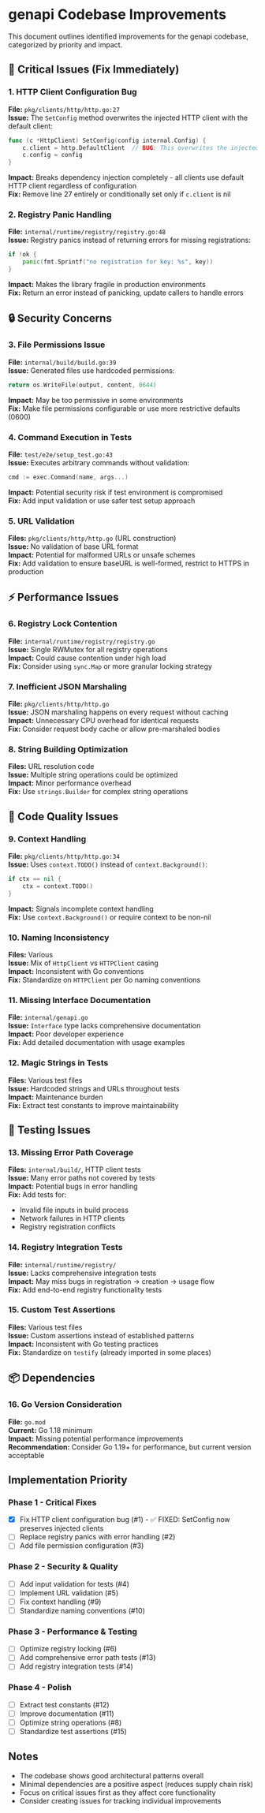 # genapi Codebase Improvements

This document outlines identified improvements for the genapi codebase, categorized by priority and impact.

## 🚨 Critical Issues (Fix Immediately)

### 1. HTTP Client Configuration Bug
**File:** `pkg/clients/http/http.go:27`  
**Issue:** The `SetConfig` method overwrites the injected HTTP client with the default client:
```go
func (c *HttpClient) SetConfig(config internal.Config) {
	c.client = http.DefaultClient  // BUG: This overwrites the injected client
	c.config = config
}
```
**Impact:** Breaks dependency injection completely - all clients use default HTTP client regardless of configuration  
**Fix:** Remove line 27 entirely or conditionally set only if `c.client` is nil

### 2. Registry Panic Handling
**File:** `internal/runtime/registry/registry.go:48`  
**Issue:** Registry panics instead of returning errors for missing registrations:
```go
if !ok {
    panic(fmt.Sprintf("no registration for key: %s", key))
}
```
**Impact:** Makes the library fragile in production environments  
**Fix:** Return an error instead of panicking, update callers to handle errors

## 🔒 Security Concerns

### 3. File Permissions Issue
**File:** `internal/build/build.go:39`  
**Issue:** Generated files use hardcoded permissions:
```go
return os.WriteFile(output, content, 0644)
```
**Impact:** May be too permissive in some environments  
**Fix:** Make file permissions configurable or use more restrictive defaults (0600)

### 4. Command Execution in Tests
**File:** `test/e2e/setup_test.go:43`  
**Issue:** Executes arbitrary commands without validation:
```go
cmd := exec.Command(name, args...)
```
**Impact:** Potential security risk if test environment is compromised  
**Fix:** Add input validation or use safer test setup approach

### 5. URL Validation
**Files:** `pkg/clients/http/http.go` (URL construction)  
**Issue:** No validation of base URL format  
**Impact:** Potential for malformed URLs or unsafe schemes  
**Fix:** Add validation to ensure baseURL is well-formed, restrict to HTTPS in production

## ⚡ Performance Issues

### 6. Registry Lock Contention
**File:** `internal/runtime/registry/registry.go`  
**Issue:** Single RWMutex for all registry operations  
**Impact:** Could cause contention under high load  
**Fix:** Consider using `sync.Map` or more granular locking strategy

### 7. Inefficient JSON Marshaling
**File:** `pkg/clients/http/http.go`  
**Issue:** JSON marshaling happens on every request without caching  
**Impact:** Unnecessary CPU overhead for identical requests  
**Fix:** Consider request body cache or allow pre-marshaled bodies

### 8. String Building Optimization
**Files:** URL resolution code  
**Issue:** Multiple string operations could be optimized  
**Impact:** Minor performance overhead  
**Fix:** Use `strings.Builder` for complex string operations

## 🧹 Code Quality Issues

### 9. Context Handling
**File:** `pkg/clients/http/http.go:34`  
**Issue:** Uses `context.TODO()` instead of `context.Background()`:
```go
if ctx == nil {
    ctx = context.TODO()
}
```
**Impact:** Signals incomplete context handling  
**Fix:** Use `context.Background()` or require context to be non-nil

### 10. Naming Inconsistency
**Files:** Various  
**Issue:** Mix of `HttpClient` vs `HTTPClient` casing  
**Impact:** Inconsistent with Go conventions  
**Fix:** Standardize on `HTTPClient` per Go naming conventions

### 11. Missing Interface Documentation
**File:** `internal/genapi.go`  
**Issue:** `Interface` type lacks comprehensive documentation  
**Impact:** Poor developer experience  
**Fix:** Add detailed documentation with usage examples

### 12. Magic Strings in Tests
**Files:** Various test files  
**Issue:** Hardcoded strings and URLs throughout tests  
**Impact:** Maintenance burden  
**Fix:** Extract test constants to improve maintainability

## 🧪 Testing Issues

### 13. Missing Error Path Coverage
**Files:** `internal/build/`, HTTP client tests  
**Issue:** Many error paths not covered by tests  
**Impact:** Potential bugs in error handling  
**Fix:** Add tests for:
- Invalid file inputs in build process
- Network failures in HTTP clients  
- Registry registration conflicts

### 14. Registry Integration Tests
**File:** `internal/runtime/registry/`  
**Issue:** Lacks comprehensive integration tests  
**Impact:** May miss bugs in registration → creation → usage flow  
**Fix:** Add end-to-end registry functionality tests

### 15. Custom Test Assertions
**Files:** Various test files  
**Issue:** Custom assertions instead of established patterns  
**Impact:** Inconsistent with Go testing practices  
**Fix:** Standardize on `testify` (already imported in some places)

## 📦 Dependencies

### 16. Go Version Consideration
**File:** `go.mod`  
**Current:** Go 1.18 minimum  
**Impact:** Missing potential performance improvements  
**Recommendation:** Consider Go 1.19+ for performance, but current version acceptable

## Implementation Priority

### Phase 1 - Critical Fixes
- [x] Fix HTTP client configuration bug (#1) - ✅ FIXED: SetConfig now preserves injected clients
- [ ] Replace registry panics with error handling (#2)
- [ ] Add file permission configuration (#3)

### Phase 2 - Security & Quality
- [ ] Add input validation for tests (#4)
- [ ] Implement URL validation (#5)
- [ ] Fix context handling (#9)
- [ ] Standardize naming conventions (#10)

### Phase 3 - Performance & Testing
- [ ] Optimize registry locking (#6)
- [ ] Add comprehensive error path tests (#13)
- [ ] Add registry integration tests (#14)

### Phase 4 - Polish
- [ ] Extract test constants (#12)
- [ ] Improve documentation (#11)
- [ ] Optimize string operations (#8)
- [ ] Standardize test assertions (#15)

## Notes

- The codebase shows good architectural patterns overall
- Minimal dependencies are a positive aspect (reduces supply chain risk)
- Focus on critical issues first as they affect core functionality
- Consider creating issues for tracking individual improvements